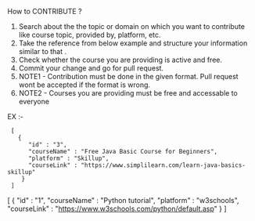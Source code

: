 How to CONTRIBUTE ?

1. Search about the the topic or domain on which you want to contribute like course topic, provided by, platform, etc.
2. Take the reference from below example and structure your information similar to that .
3. Check whether the course you are providing is active and free.
4. Commit your change and go for pull request.
6. NOTE1 - Contribution must be done in the given format. Pull request wont be accepted if the format is wrong.
7. NOTE2 -  Courses you are providing must be free and accessable to everyone

EX :-

     [
       {
          "id" : "3",
          "courseName" : "Free Java Basic Course for Beginners",
          "platform" : "Skillup",
          "courseLink" : "https://www.simplilearn.com/learn-java-basics-skillup"
        }
     ]


[
       {
          "id" : "1",
          "courseName" : "Python tutorial",
          "platform" : "w3schools",
          "courseLink" : "https://www.w3schools.com/python/default.asp"
        }
     ]
